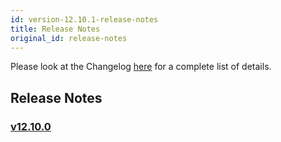 ```yaml
---
id: version-12.10.1-release-notes
title: Release Notes
original_id: release-notes
---
```


Please look at the Changelog [here](https://github.com/botpress/botpress/blob/master/CHANGELOG.md) for a complete list of details.

## Release Notes

### [v12.10.0](v12.10.0/index)

